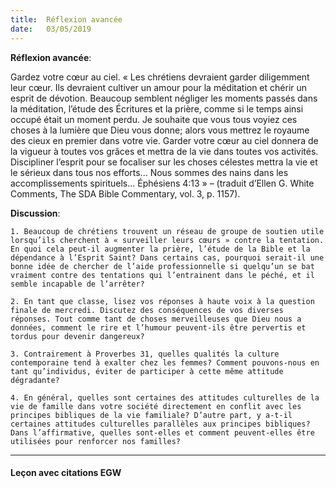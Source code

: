```yaml
---
title:  Réflexion avancée
date:   03/05/2019
---
```


**Réflexion avancée**:

Gardez votre cœur au ciel. « Les chrétiens devraient garder diligemment leur cœur. Ils devraient cultiver un amour pour la méditation et chérir un esprit de dévotion. Beaucoup semblent négliger les moments passés dans la méditation, l’étude des Écritures et la prière, comme si le temps ainsi occupé était un moment perdu. Je souhaite que vous tous voyiez ces choses à la lumière que Dieu vous donne; alors vous mettrez le royaume des cieux en premier dans votre vie. Garder votre cœur au ciel donnera de la vigueur à toutes vos grâces et mettra de la vie dans toutes vos activités. Discipliner l’esprit pour se focaliser sur les choses célestes mettra la vie et le sérieux dans tous nos efforts... Nous sommes des nains dans les accomplissements spirituels... Éphésiens 4:13 » – (traduit d’Ellen G. White Comments, The SDA Bible Commentary, vol. 3, p. 1157).

**Discussion**:

`1. Beaucoup de chrétiens trouvent un réseau de groupe de soutien utile lorsqu’ils cherchent à « surveiller leurs cœurs » contre la tentation. En quoi cela peut-il augmenter la prière, l’étude de la Bible et la dépendance à l’Esprit Saint? Dans certains cas, pourquoi serait-il une bonne idée de chercher de l’aide professionnelle si quelqu’un se bat vraiment contre des tentations qui l’entrainent dans le péché, et il semble incapable de l’arrêter?`

`2. En tant que classe, lisez vos réponses à haute voix à la question finale de mercredi. Discutez des conséquences de vos diverses réponses. Tout comme tant de choses merveilleuses que Dieu nous a données, comment le rire et l’humour peuvent-ils être pervertis et tordus pour devenir dangereux?`

`3. Contrairement à Proverbes 31, quelles qualités la culture contemporaine tend à exalter chez les femmes? Comment pouvons-nous en tant qu’individus, éviter de participer à cette même attitude dégradante?`

`4. En général, quelles sont certaines des attitudes culturelles de la vie de famille dans votre société directement en conflit avec les principes bibliques de la vie familiale? D’autre part, y a-t-il certaines attitudes culturelles parallèles aux principes bibliques? Dans l’affirmative, quelles sont-elles et comment peuvent-elles être utilisées pour renforcer nos familles?`

---

#### Leçon avec citations EGW
